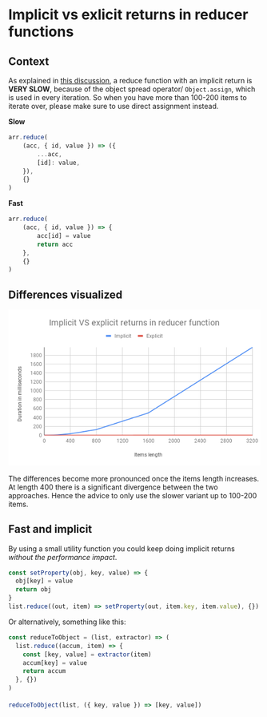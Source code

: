 # Implicit vs exlicit returns in reducer functions

## Context
As explained in [this discussion](https://github.com/dhis2/notes/issues/39), a reduce function with an implicit return is **VERY SLOW**, because of the object spread operator/ `Object.assign`, which is used in every iteration. So when you have more than 100-200 items to iterate over, please make sure to use direct assignment instead.

**Slow**
```javascript
arr.reduce(
    (acc, { id, value }) => ({
        ...acc,
        [id]: value,
    }),
    {}
)
```

**Fast**
```javascript
arr.reduce(
    (acc, { id, value }) => {
        acc[id] = value
        return acc
    },
    {}
)
```
## Differences visualized
![graph](./assets/implicit-vs-explicit-reducer-function-line-chart.png)

The differences become more pronounced once the items length increases. At length 400 there is a significant divergence between the two approaches. Hence the advice to only use the slower variant up to 100-200 items.


## Fast and implicit
By using a small utility function you could keep doing implicit returns _without the performance impact_.
```javascript
const setProperty(obj, key, value) => {
  obj[key] = value
  return obj
}
list.reduce((out, item) => setProperty(out, item.key, item.value), {})
```

Or alternatively, something like this:
```javascript
const reduceToObject = (list, extractor) => (
  list.reduce((accum, item) => {
    const [key, value] = extractor(item)
    accum[key] = value
    return accum
  }, {})
)

reduceToObject(list, ({ key, value }) => [key, value])
```
